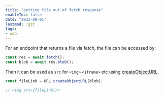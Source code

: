 ```yaml
---
title: "getting file out of fetch response"
enableToc: false
date: "2023-08-01"
lastmod: :git
tags:
- web
---
```

For an endpoint that returns a file via fetch, the file can be 
accessed by:
```js
const res = await fetch();
const blob = await res.blob();
```

Then it can be used as `src` for `<img>` `<iframe>` etc using [createObjectURL](https://developer.mozilla.org/en-US/docs/Web/API/URL/createObjectURL_static).
```js
const fileLink = URL.createObjectURL(blob);

// <img src={fileLink}/>
```

